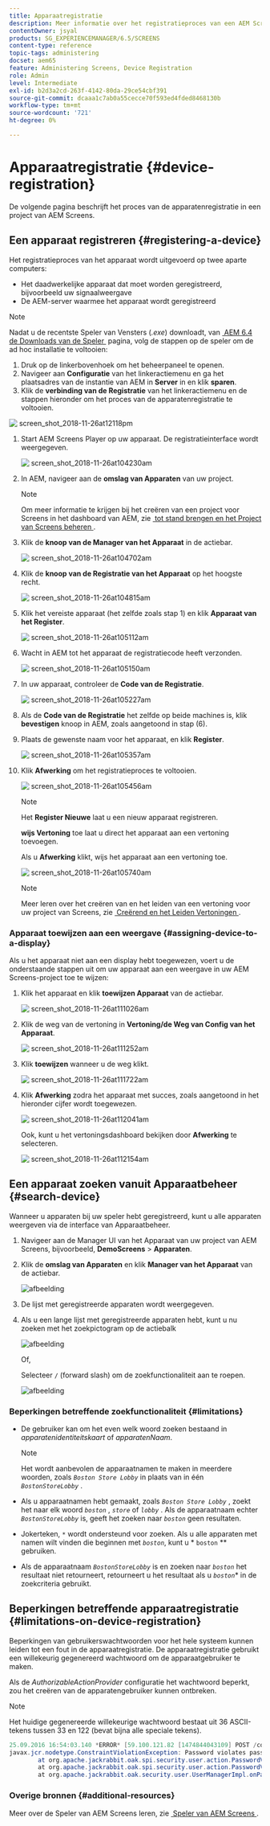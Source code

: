```yaml
---
title: Apparaatregistratie
description: Meer informatie over het registratieproces van een AEM Screens-project.
contentOwner: jsyal
products: SG_EXPERIENCEMANAGER/6.5/SCREENS
content-type: reference
topic-tags: administering
docset: aem65
feature: Administering Screens, Device Registration
role: Admin
level: Intermediate
exl-id: b2d3a2cd-263f-4142-80da-29ce54cbf391
source-git-commit: dcaaa1c7ab0a55cecce70f593ed4fded8468130b
workflow-type: tm+mt
source-wordcount: '721'
ht-degree: 0%

---
```


# Apparaatregistratie {#device-registration}

De volgende pagina beschrijft het proces van de apparatenregistratie in een project van AEM Screens.

## Een apparaat registreren {#registering-a-device}

Het registratieproces van het apparaat wordt uitgevoerd op twee aparte computers:

* Het daadwerkelijke apparaat dat moet worden geregistreerd, bijvoorbeeld uw signaalweergave
* De AEM-server waarmee het apparaat wordt geregistreerd

>[!NOTE]
>
>Nadat u de recentste Speler van Vensters (*.exe*) downloadt, van [&#x200B; AEM 6.4 de Downloads van de Speler &#x200B;](https://download.macromedia.com/screens/) pagina, volg de stappen op de speler om de ad hoc installatie te voltooien:
>
>1. Druk op de linkerbovenhoek om het beheerpaneel te openen.
>1. Navigeer aan **Configuratie** van het linkeractiemenu en ga het plaatsadres van de instantie van AEM in **Server** in en klik **sparen**.
>1. Klik de **verbinding van de Registratie** van het linkeractiemenu en de stappen hieronder om het proces van de apparatenregistratie te voltooien.
>

![&#x200B; screen_shot_2018-11-26at12118pm &#x200B;](assets/screen_shot_2018-11-26at12118pm.png)

1. Start AEM Screens Player op uw apparaat. De registratieinterface wordt weergegeven.

   ![&#x200B; screen_shot_2018-11-26at104230am &#x200B;](assets/screen_shot_2018-11-26at104230am.png)

1. In AEM, navigeer aan de **omslag van Apparaten** van uw project.

   >[!NOTE]
   >
   >Om meer informatie te krijgen bij het creëren van een project voor Screens in het dashboard van AEM, zie [&#x200B; tot stand brengen en het Project van Screens beheren &#x200B;](creating-a-screens-project.md).

1. Klik de **knoop van de Manager van het Apparaat** in de actiebar.

   ![&#x200B; screen_shot_2018-11-26at104702am &#x200B;](assets/screen_shot_2018-11-26at104702am.png)

1. Klik de **knoop van de Registratie van het Apparaat** op het hoogste recht.

   ![&#x200B; screen_shot_2018-11-26at104815am &#x200B;](assets/screen_shot_2018-11-26at104815am.png)

1. Klik het vereiste apparaat (het zelfde zoals stap 1) en klik **Apparaat van het Register**.

   ![&#x200B; screen_shot_2018-11-26at105112am &#x200B;](assets/screen_shot_2018-11-26at105112am.png)

1. Wacht in AEM tot het apparaat de registratiecode heeft verzonden.

   ![&#x200B; screen_shot_2018-11-26at105150am &#x200B;](assets/screen_shot_2018-11-26at105150am.png)

1. In uw apparaat, controleer de **Code van de Registratie**.

   ![&#x200B; screen_shot_2018-11-26at105227am &#x200B;](assets/screen_shot_2018-11-26at105227am.png)

1. Als de **Code van de Registratie** het zelfde op beide machines is, klik **bevestigen** knoop in AEM, zoals aangetoond in stap (6).
1. Plaats de gewenste naam voor het apparaat, en klik **Register**.

   ![&#x200B; screen_shot_2018-11-26at105357am &#x200B;](assets/screen_shot_2018-11-26at105357am.png)

1. Klik **Afwerking** om het registratieproces te voltooien.

   ![&#x200B; screen_shot_2018-11-26at105456am &#x200B;](assets/screen_shot_2018-11-26at105456am.png)

   >[!NOTE]
   >
   >Het **Register Nieuwe** laat u een nieuw apparaat registreren.
   >
   >**wijs Vertoning** toe laat u direct het apparaat aan een vertoning toevoegen.

   Als u **Afwerking** klikt, wijs het apparaat aan een vertoning toe.

   ![&#x200B; screen_shot_2018-11-26at105740am &#x200B;](assets/screen_shot_2018-11-26at105740am.png)

   >[!NOTE]
   >
   >Meer leren over het creëren van en het leiden van een vertoning voor uw project van Screens, zie [&#x200B; Creërend en het Leiden Vertoningen &#x200B;](managing-displays.md).

### Apparaat toewijzen aan een weergave {#assigning-device-to-a-display}

Als u het apparaat niet aan een display hebt toegewezen, voert u de onderstaande stappen uit om uw apparaat aan een weergave in uw AEM Screens-project toe te wijzen:

1. Klik het apparaat en klik **toewijzen Apparaat** van de actiebar.

   ![&#x200B; screen_shot_2018-11-26at111026am &#x200B;](assets/screen_shot_2018-11-26at111026am.png)

1. Klik de weg van de vertoning in **Vertoning/de Weg van Config van het Apparaat**.

   ![&#x200B; screen_shot_2018-11-26at111252am &#x200B;](assets/screen_shot_2018-11-26at111252am.png)

1. Klik **toewijzen** wanneer u de weg klikt.

   ![&#x200B; screen_shot_2018-11-26at111722am &#x200B;](assets/screen_shot_2018-11-26at111722am.png)

1. Klik **Afwerking** zodra het apparaat met succes, zoals aangetoond in het hieronder cijfer wordt toegewezen.

   ![&#x200B; screen_shot_2018-11-26at112041am &#x200B;](assets/screen_shot_2018-11-26at112041am.png)

   Ook, kunt u het vertoningsdashboard bekijken door **Afwerking** te selecteren.

   ![&#x200B; screen_shot_2018-11-26at112154am &#x200B;](assets/screen_shot_2018-11-26at112154am.png)

## Een apparaat zoeken vanuit Apparaatbeheer {#search-device}

Wanneer u apparaten bij uw speler hebt geregistreerd, kunt u alle apparaten weergeven via de interface van Apparaatbeheer.

1. Navigeer aan de Manager UI van het Apparaat van uw project van AEM Screens, bijvoorbeeld, **DemoScreens** > **Apparaten**.

1. Klik de **omslag van Apparaten** en klik **Manager van het Apparaat** van de actiebar.

   ![afbeelding](/help/user-guide/assets/device-manager/device-manager-1.png)

1. De lijst met geregistreerde apparaten wordt weergegeven.

1. Als u een lange lijst met geregistreerde apparaten hebt, kunt u nu zoeken met het zoekpictogram op de actiebalk

   ![afbeelding](/help/user-guide/assets/device-manager/device-manager-2.png)

   Of,

   Selecteer `/` (forward slash) om de zoekfunctionaliteit aan te roepen.

   ![afbeelding](/help/user-guide/assets/device-manager/device-manager-3.png)


### Beperkingen betreffende zoekfunctionaliteit {#limitations}

* De gebruiker kan om het even welk woord zoeken bestaand in *apparatenidentiteitskaart* of *apparatenNaam*.

  >[!NOTE]
  >Het wordt aanbevolen de apparaatnamen te maken in meerdere woorden, zoals *`Boston Store Lobby`* in plaats van in één *`BostonStoreLobby`* .

* Als u apparaatnamen hebt gemaakt, zoals *`Boston Store Lobby`* , zoekt het naar elk woord *`boston`* , *`store`* of *`lobby`* . Als de apparaatnaam echter *`BostonStoreLobby`* is, geeft het zoeken naar *`boston`* geen resultaten.

* Jokerteken, `*` wordt ondersteund voor zoeken. Als u alle apparaten met namen wilt vinden die beginnen met *`boston`*, kunt u * `boston` ** gebruiken.

* Als de apparaatnaam *`BostonStoreLobby`* is en zoeken naar *`boston`* het resultaat niet retourneert, retourneert u het resultaat als u *`boston`** in de zoekcriteria gebruikt.

## Beperkingen betreffende apparaatregistratie {#limitations-on-device-registration}

Beperkingen van gebruikerswachtwoorden voor het hele systeem kunnen leiden tot een fout in de apparaatregistratie. De apparaatregistratie gebruikt een willekeurig gegenereerd wachtwoord om de apparaatgebruiker te maken.

Als de *AuthorizableActionProvider* configuratie het wachtwoord beperkt, zou het creëren van de apparatengebruiker kunnen ontbreken.

>[!NOTE]
>
>Het huidige gegenereerde willekeurige wachtwoord bestaat uit 36 ASCII-tekens tussen 33 en 122 (bevat bijna alle speciale tekens).

```java
25.09.2016 16:54:03.140 *ERROR* [59.100.121.82 [1474844043109] POST /content/screens/svc/registration HTTP/1.1] com.adobe.cq.screens.device.registration.impl.RegistrationServlet Error during device registration
javax.jcr.nodetype.ConstraintViolationException: Password violates password constraint (^(?=.*\d).{7,9}$).
        at org.apache.jackrabbit.oak.spi.security.user.action.PasswordValidationAction.validatePassword(PasswordValidationAction.java:105)
        at org.apache.jackrabbit.oak.spi.security.user.action.PasswordValidationAction.onPasswordChange(PasswordValidationAction.java:76)
        at org.apache.jackrabbit.oak.security.user.UserManagerImpl.onPasswordChange(UserManagerImpl.java:308)
```

### Overige bronnen {#additional-resources}

Meer over de Speler van AEM Screens leren, zie [&#x200B; Speler van AEM Screens &#x200B;](working-with-screens-player.md).
